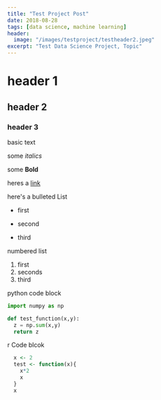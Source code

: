 ```yaml
---
title: "Test Project Post"
date: 2018-08-28
tags: [data science, machine learning]
header:
  image: "/images/testproject/testheader2.jpeg"
excerpt: "Test Data Science Project, Topic"
---
```


# header 1

## header 2

### header 3

basic text

some *italics*

some **Bold**

heres a [link](https://google.com)

here's a bulleted List
* first
+ second
- third

numbered list
1. first
2. seconds
3. third

python code block
```python
import numpy as np

def test_function(x,y):
  z = np.sum(x,y)
  return z
```

r Code blcok
```r
  x <- 2
  test <- function(x){
    x*2
    x    
  }
  x
```

